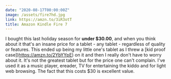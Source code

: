 ```yaml
---
date: "2020-08-17T00:00:00Z"
image: /assets/fire7hd.jpg
link: https://amzn.to/3iR3otT
title: Amazon Kindle Fire 7
---
```


I bought this last holiday season for **under $30.00**, and when you think about it that's an insane price for a tablet - any tablet - regardless of quality or features.  This ended up being my little one's tablet as I threw a [kid proof case])https://amzn.to/2YbYYpE) on it and then I really don't have to worry about it. It's not the greatest tablet but for the price one can't complain. I've used it as a music player, ereader, TV for entertaining the kiddo and for light web browsing. The fact that this costs $30 is excellent value.